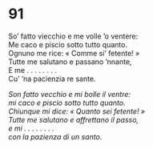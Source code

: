 # 91

So’ fatto viecchio e me volle ’o ventere:  
Me caco e piscio sotto tutto quanto.  
Ognuno me rice: « Comme si’ fetente! »  
Tutte me salutano e passano ’nnante,  
E me . . . . . . . .   
Cu’ ’na pacienzia re sante.

*Son fatto vecchio e mi bolle il ventre:  
mi caco e piscio sotto tutto quanto.  
Chiunque mi dice: « Quanto sei fetente! »  
Tutte me salutano e affrettano il passo,  
e mi . . . . . . . .   
con la pazienza di un santo.*


